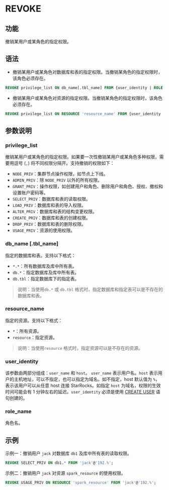 # REVOKE

## 功能

撤销某用户或某角色的指定权限。

## 语法

- 撤销某用户或某角色对数据库和表的指定权限。当撤销某角色的指定权限时，该角色必须存在。

```SQL
REVOKE privilege_list ON db_name[.tbl_name] FROM {user_identity | ROLE 'role_name'};
```

- 撤销某用户或某角色对资源的指定权限。当撤销某角色的指定权限时，该角色必须存在。

```SQL
REVOKE privilege_list ON RESOURCE 'resource_name' FROM {user_identity | ROLE 'role_name'};
```

## 参数说明

### privilege_list

撤销某用户或某角色的指定权限。如果要一次性撤销某用户或某角色多种权限，需要用逗号 (`,`) 将不同权限分隔开。支持撤销的权限如下：

- `NODE_PRIV`：集群节点操作权限，如节点上下线。
- `ADMIN_PRIV`：除 `NODE_PRIV` 以外的所有权限。
- `GRANT_PRIV`：操作权限，如创建用户和角色、删除用户和角色、授权、撤权和设置账户密码等。
- `SELECT_PRIV`：数据库和表的读取权限。
- `LOAD_PRIV`：数据库和表的导入权限。
- `ALTER_PRIV`：数据库和表的结构变更权限。
- `CREATE_PRIV`：数据库和表的创建权限。
- `DROP_PRIV`：数据库和表的删除权限。
- `USAGE_PRIV`：资源的使用权限。

### db_name [.tbl_name]

指定的数据库和表。支持以下格式：

- `*.*`：所有数据库及库中所有表。
- `db.*`：指定数据库及库中所有表。
- `db.tbl`：指定数据库下的指定表。

> 说明：当使用`db.*` 或 `db.tbl` 格式时，指定数据库和指定表可以是不存在的数据库和表。

### resource_name

指定的资源。支持以下格式：

- `*`：所有资源。
- `resource`：指定资源。

> 说明：当使用`resource` 格式时，指定资源可以是不存在的资源。

### user_identity

该参数由两部分组成：`user_name` 和 `host`。 `user_name` 表示用户名。`host` 表示用户的主机地址，可以不指定，也可以指定为域名。如不指定，host 默认值为 `%`，表示该用户可以从任意 host 连接 StarRocks。如指定 `host` 为域名，权限的生效时间可能会有 1 分钟左右的延迟。`user_identity` 必须是使用 [CREATE USER](../account-management/CREATE%20USER.md) 语句创建的。

### role_name

角色名。

## 示例

示例一：撤销用户 `jack` 对数据库 `db1` 及库中所有表的读取权限。

```SQL
REVOKE SELECT_PRIV ON db1.* FROM 'jack'@'192.%';
```

示例二：撤销用户 `jack` 对资源 `spark_resource` 的使用权限。

```SQL
REVOKE USAGE_PRIV ON RESOURCE 'spark_resource' FROM 'jack'@'192.%';
```
